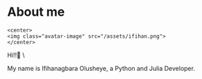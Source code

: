 # About me

~~~
<center>
<img class="avatar-image" src="/assets/ifihan.png">
</center>
~~~

Hi!!👋 \\

My name is Ifihanagbara Olusheye, a Python and Julia Developer. 